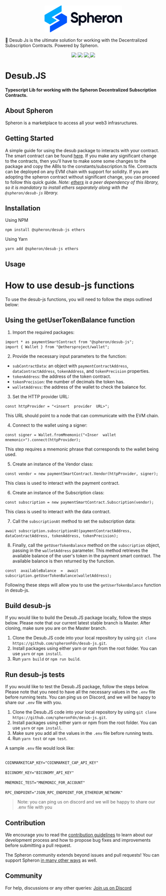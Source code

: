<p align="center">
  <picture>
    <source media="(prefers-color-scheme: dark)" srcset="https://github.com/spheronFdn/fns/blob/main/.github/assets/spheron-logo-dark.svg">
    <source media="(prefers-color-scheme: light)" srcset="https://github.com/spheronFdn/fns/blob/main/.github/assets/spheron-logo.svg">
    <img alt="Spheron" src="https://github.com/spheronFdn/fns/blob/main/.github/assets/spheron-logo.svg" width="250">
  </picture>
</p>
  

<p  align="center">

🧰 Desub Js is the ultimate solution for working with the Decentralized Subscription Contracts. Powered by Spheron.

</p>

  

<p  align="center">

<img  src="https://img.shields.io/static/v1?label=npm&message=v2.3.0&color=green" />

<img  src="https://img.shields.io/static/v1?label=license&message=Apache-2&color=green" />

<a  href="https://discord.com/invite/ahxuCtm"  target="_blank"  rel="noreferrer">

<img  src="https://img.shields.io/static/v1?label=community&message=discord&color=blue" />

</a>

<a  href="https://twitter.com/SpheronFdn"  target="_blank"  rel="noreferrer">

<img  src="https://img.shields.io/twitter/url/https/twitter.com/cloudposse.svg?style=social&label=Follow%20%40SpheronFdn" />

</a>

</p>

  
  

# Desub.JS

  

#### Typescript Lib for working with the Spheron Decentralized Subscription Contracts.

  

## About Spheron

  

Spheron is a marketplace to access all your web3 infrasructures.

  

## Getting Started

  
A simple guide for using the desub package to interacts with your contract. The smart contract can be found [here](https://github.com/spheronFdn/subscriptions-contract). If you make any significant change to the contracts, then you'll have to make some some changes to the package and  copy the ABIs to the constants/subscription.ts file. Contracts can be deployed on any EVM chain with support for solidity. If you are adopting the spheron contract without significant change, you can proceed to follow this quick guide. 
_Note: [ethers](https://docs.ethers.org/v5/) is a peer dependency of this library, so it is mandatory to install ethers separately along with the `@spheron/desub-js` library._

## Installation
Using NPM
```
npm install @spheron/desub-js ethers
```

Using Yarn
```
yarn add @spheron/desub-js ethers
```
## Usage

# How to use desub-js functions

To use the desub-js functions, you will need to follow the steps outlined below:

## Using the getUserTokenBalance function

1.  Import the required packages:

```
import * as paymentSmartContract from "@spheron/desub-js";
import { Wallet } from "@ethersproject/wallet";
``` 

2.  Provide the necessary input parameters to the function:

-   `subContractData`: an object with `paymentContractAddress`, `dataContractAddress`, `tokenAddress`, and `tokenPrecision` properties.
-   `tokenAddress`: the address of the token contract.
-   `tokenPrecision`: the number of decimals the token has.
-   `walletAddress`: the address of the wallet to check the balance for.

3.  Set the HTTP provider URL:

```
const httpProvider = "<insert  provider  URL>";
```

This URL should point to a node that can communicate with the EVM chain.

4.  Connect to the wallet using a signer:

```
const signer = Wallet.fromMnemonic("<Inser  wallet  mnemonic>").connect(httpProvider);
``` 

This step requires a mnemonic phrase that corresponds to the wallet being used.

5.  Create an instance of the Vendor class:

```
const vendor = new paymentSmartContract.Vendor(httpProvider, signer);
``` 

This class is used to interact with the payment contract.

6.  Create an instance of the Subscription class:

```
const subscription = new paymentSmartContract.Subscription(vendor);
``` 

This class is used to interact with the data contract.

7.  Call the `subscriptionAt` method to set the subscription data:

```
await subscription.subscriptionAt(paymentContractAddress, dataContractAddress, tokenAddress, tokenPrecision);
```

8.  Finally, call the `getUserTokenBalance` method on the `subscription` object, passing in the `walletAddress` parameter. This method retrieves the available balance of the user's token in the payment smart contract. The available balance is then returned by the function.
```
const  availableBalance  =  await subscription.getUserTokenBalance(walletAddress);
```

Following these steps will allow you to use the `getUserTokenBalance` function in desub-js.

## Build desub-js
  
If you would like to build the Desub.JS package locally, follow the steps below. Please note that our current latest stable branch is Master. After cloning, make sure you are on the Master branch.

1.  Clone the Desub.JS code into your local repository by using `git clone https://github.com/spheronFdn/desub-js.git`.
2.  Install packages using either yarn or npm from the root folder. You can use `yarn` or `npm install`.
3.  Run `yarn build` or `npm run build`.

  

## Run desub-js tests

If you would like to test the Desub.JS package, follow the steps below. Please note that you need to have all the necessary values in the `.env` file before running tests. You can ping us on Discord, and we will be happy to share our `.env` file with you.

1.  Clone the Desub.JS code into your local repository by using `git clone https://github.com/spheronFdn/desub-js.git`.
2.  Install packages using either yarn or npm from the root folder. You can use `yarn` or `npm install`.
3.  Make sure you add all the values in the `.env` file before running tests.
4.  Run `yarn test` or `npm test`.

A sample `.env` file would look like:
  

```

COINMARKETCAP_KEY="COINMARKET_CAP_API_KEY"

BICONOMY_KEY="BICONOMY_API_KEY"

MNEMONIC_TEST="MNEMONIC_FOR_ACCOUNT"

RPC_ENDPOINT="JSON_RPC_ENDPOINT_FOR_ETHEREUM_NETWORK"

```

> Note: you can ping us on discord and we will be happy to share our .env file with you
## Contribution

We encourage you to read the [contribution guidelines](https://github.com/spheronFdn/fns/blob/main/.github/contribution-guidelines.md) to learn about our development process and how to propose bug fixes and improvements before submitting a pull request.

  

The Spheron community extends beyond issues and pull requests! You can support Spheron [in many other ways](https://github.com/spheronFdn/fns/blob/main/.github/support.md) as well.

  

## Community

For help, discussions or any other queries: [Join us on Discord](https://discord.com/invite/ahxuCtm)

